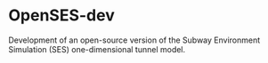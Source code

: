 # OpenSES-dev
Development of an open-source version of the Subway Environment Simulation (SES) one-dimensional tunnel model.
